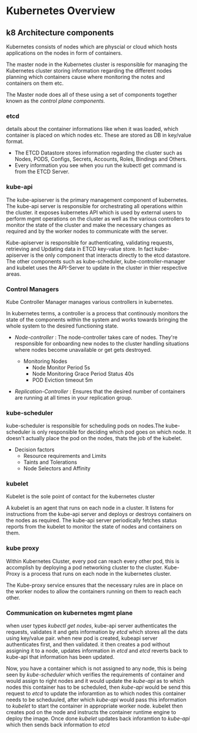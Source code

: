 # Kubernetes Overview

## k8 Architecture components
Kubernetes consists of nodes which are physcial or cloud which hosts applications on the nodes in form of containers.

The master node in the Kubernetes cluster is responsible for managing the Kubernetes cluster storing information regarding the different nodes planning which containers cause where monitoring the notes and containers on them etc.

The Master node does all of these using a set of components together known as the *control plane components.*

### etcd
details about the container informations like when it was loaded, which container is placed on which nodes etc. These are stored as DB in key/value format.

- The ETCD Datastore stores information regarding the cluster such as Nodes, PODS, Configs, Secrets, Accounts, Roles, Bindings and Others.
- Every information you see when you run the kubectl get command is from the ETCD Server.

### kube-api
The kube-apiserver is the primary management component of kubernetes. The kube-api server is responsible for
orchestrating all operations within the cluster. it exposes kubernetes API which is used by external users to perform mgmt operations on the cluster as well as the various controllers to monitor the state of the cluster and make the necessary changes as required and by the worker nodes to communicate with the server.

Kube-apiserver is responsible for authenticating, validating requests, retrieving and Updating data in ETCD key-value store. In fact kube-apiserver is the only component that interacts directly to the etcd datastore. The other components such as kube-scheduler, kube-controller-manager and kubelet uses the API-Server to update in the cluster in thier respective areas.

### Control Managers
Kube Controller Manager manages various controllers in kubernetes.

In kubernetes terms, a controller is a process that continously monitors the state of the components within the system and works towards bringing the whole system to the desired functioning state.

  - *Node-controller* : The node-controller takes care of nodes. They're responsible for onboarding new nodes to
the cluster handling situations where nodes become unavailable or get gets destroyed.
    - Monitoring Nodes
      - Node Monitor Period 5s
      - Node Monitoring Grace Period Status 40s
      - POD Eviction timeout 5m

  - *Replication-Controller* : Ensures that the desired number of containers are running at all times in your replication group.


### kube-scheduler
kube-scheduler is responsible for scheduling pods on nodes.The kube-scheduler is only responsible for deciding which pod goes on which node. It doesn't actually place the pod on the nodes, thats the job of the kubelet.
- Decision factors
  - Resource requirements and Limits
  - Taints and Tolerations
  - Node Selectors and Affinity

### kubelet
Kubelet is the sole point of contact for the kubernetes cluster

A kubelet is an agent that runs on each node in a cluster. It listens for instructions from the kube-api server and deploys or destroys containers on the nodes as required. The kube-api server periodically fetches status reports from the kubelet to monitor the state of nodes and containers on them.

### kube proxy
Within Kubernetes Cluster, every pod can reach every other pod, this is accomplish by deploying a pod networking cluster to the cluster.
Kube-Proxy is a process that runs on each node in the kubernetes cluster.

The Kube-proxy service ensures that the necessary rules are in place on the worker nodes to allow the containers running on them to reach each other.

### Communication on kubernetes mgmt plane
when user types *kubectl get nodes*, kube-api server authenticates the requests, validates it and gets information by *etcd* which stores all the dats using key/value pair. when new pod is created, kubeapi server authenticates first, and then validated. it then creates a pod without assigning it to a node, updates information in *etcd* and *etcd* reverts back to kube-api that information has been updated.

Now, you have a container which is not assigned to any node, this is being seen by *kube-scheduler*  which verifies the requirements of container and would assign to right nodes and it would update the *kube-api* as to which nodes this container has to be scheduled, then *kube-api* would be send this request to *etcd* to update the inforamtion as to which nodes this container needs to be scheduuled, after which *kube-api* would pass this information to *kubelet* to start the container in appropriate worker node. kubelet then creates pod on the node and instructs the container runtime engine to deploy the image. Once done *kubelet* updates back inforamtion to *kube-api* which then sends back information to *etcd*
